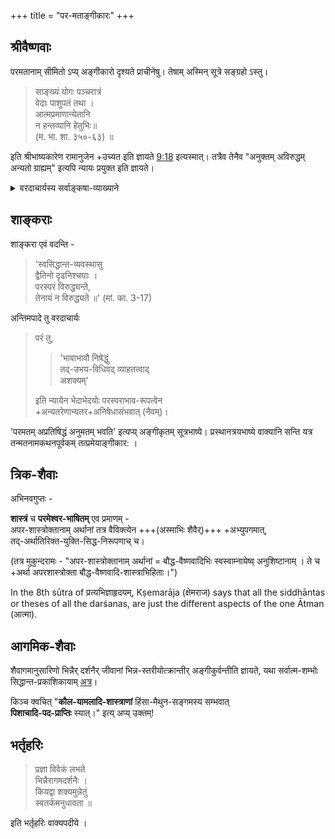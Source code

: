 +++
title = "पर-मताङ्गीकारः"
+++

## श्रीवैष्णवाः
परमतानाम् सीमितो ऽप्य् अङ्गीकारो दृश्यते प्राचीनेषु। तेषाम् अस्मिन् सूत्रे सङ्ग्रहो ऽस्तु।

> साङ्ख्यं योगः पञ्चरात्रं  
वेदाः पाशुपतं तथा ।  
आत्मप्रमाणान्येतानि  
न हन्तव्यानि हेतुभिः॥  
(म. भा. शा. ३५०-६३) ॥ 

इति श्रीभाष्यकारेण रामानुजेन +उच्यत इति ज्ञायते [9:18](https://www.youtube.com/watch?v=0ro_KiLqA0w&t=558s) इत्यस्मात्। तत्रैव तेनैव "अनुक्तम् अविरुद्धम् अन्यतो ग्राह्यम्" इत्यपि न्यायः प्रयुक्त इति ज्ञायते।

<details><summary>वरदाचार्यस्य सर्वाङ्कषा-व्याख्याने</summary>

श्रीमद्-अभिनव-रङ्ग-नाथ-ब्रह्म-तन्त्र-परकाल-महादेशिकाः  
तदा तदा सत्यम् एवं प्रकटयेरन् बहुजन-मध्य एव, न रहसि -

> 'भगवद्-रामानुज एवावतारपुरुषः,  
नेतर इति नाहम् अङ्गी करोमि ।  
व्याख्यातॄणां यथा-तथात्वेऽपि  
मूलपुरुषास् सर्वेऽपि महात्मान एव ।  
परं तु व्यवहारस्य पुरोवर्ति-चेतनोद्देश्यकत्वात्  
काल-देश-पुरुषानुगुणं भिद्येरन्न् एव शब्दाः ।  
एतावद् विन्यास-विशेषम् अजानद्भिः शब्द-मात्र-परायणैः  
पूर्व-ग्रह-ग्राहाद् आत्मानं रक्षितुम् अशक्तैः  
मोचितुम् तत्-तद्-व्याख्याकारैर् एव सर्वं पूर्व-पश्चिमी-कृतम् ।  
सारतस् तु श्रीशङ्कराचार्यैर् उपक्रान्तम्, भगवद्-रामानुजैः पूरितम् । तावद् एव '

इति ॥

समय-विशेषे च स भगवान् स्पष्टम् एवान्वग्रहीत्

> 'श्रीशङ्कराचार्याणां काले  
> श्रीरामानुजाचार्या यद्य् अवतीर्णाः स्युः,  
> तदैतेऽपि श्रीशङ्कराचार्य-क्रमम् एव नूनम् अनुसरेयुः ।  
> तथैव श्रीशङ्कराचार्या यदि श्रीरामानुजाचार्याणां कालेऽवतीर्णाः स्युः,  
> तदा तेऽपि श्रीमद्-रामानुजाचार्य-मार्गम् एव नूनम् अनुसरेयुः,  
> न संशयः ।  
> उभयोर् हृदयम् एकम् एव।  
> शब्द-विन्यासस् तु तत्-तत्-कालानुगुणो ऽनिवार्यः'

इति ॥
</details>


## शाङ्कराः
शाङ्करा एवं वदन्ति -

> 'स्वसिद्धान्त-व्यवस्थासु  
> द्वैतिनो दृढनिश्चयाः ।  
> परस्परं विरुद्ध्यन्ते,  
> तेनायं न विरुद्ध्यते ॥' (मां. का. 3-17)

अन्तिमपादे तु वरदाचार्यः  

> परं तु,  
> 
> > 'भावाभावौ निषेद्धुं  
> > तद्-उभय-विधिवद् व्याहतत्वाद्  
> > अशक्यम्'  
> 
> इति न्यायेन भेदाभेदयोः परस्पराभाव-रूपत्वेन  
> +अन्यतरेणान्यतर+अनिषेधासंभवात् (नैवम्)। 

'परमतम् अप्रतिषिद्धं अनुमतम् भवति' इत्यप्य् अङ्गीकृतम्  सूत्रभाष्ये। 
प्रस्थानत्रयभाष्ये वाक्यानि सन्ति यत्र तन्मतनामकथनपूर्वकम् तत्प्रमेयाङ्गीकार: ।

## त्रिक-शैवाः
अभिनवगुप्तः -

**शास्त्रं** च **परमेश्वर-भाषितम्** एव प्रमाणम्  -  
अपर-शास्त्रोक्तानाम् अर्थानां तत्र वैविक्त्येन +++(अस्माभिः शैवैर्)+++ +अभ्युपगमात्,  
तद्-अर्थातिरिक्त-युक्ति-सिद्ध-निरूपणाच् च।

(तत्र मुकुन्दरामः - "अपर-शास्त्रोक्तानाम् अर्थानां = बौद्ध-वैष्णवादिभिः स्वस्वाम्नायेष्व् अनुशिष्टानाम् । ते च +अर्था अपरशास्त्रोक्ता बौद्ध-वैष्णवादि-शास्त्राभिहिताः।")

In the 8th sūtra of प्रत्यभिज्ञाहृदयम्, Kṣemarāja (क्षेमराज) says that all the siddhāntas or theses of all the darśanas, are just the different aspects of the one Ātman (आत्मा).

## आगमिक-शैवाः
शैवागमानुसारिणो भिन्नैर् दर्शनैर् जीवानां भिन्न-स्तरीयोत्क्रान्तीर् अङ्गीकुर्वन्तीति ज्ञायते, यथा सर्वात्म-शम्भोः सिद्धान्त-प्रकाशिकायाम् [अत्र](/AgamaH_shaivaH/sampradAyaH/28-Agama-sampradAyaH/tattvam/sampradAyaH/aShTa-prakaraNa-shAkhA/parichaya-sanxepaH/sarvAtma-shambhu-siddhAnta-prakAshikA)।  

किञ्च क्वचित् "**कौल-यामलादि-शास्त्राणां** हिंसा-मैथुन-सङ्गमस्य सम्भवात्  
**पिशाचादि-पद-प्राप्तिः** स्यात्।" इत्य् अप्य् उक्तम्!


## भर्तृहरिः
> प्रज्ञा विवेकं लभते  
> भिन्नैरागमदर्शनैः ।  
> कियद्वा शक्यमुन्नेतुं  
> स्वतर्कमनुधावता ॥

इति भर्तृहरिः वाक्यपदीये ।

